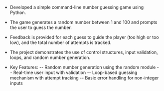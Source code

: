 - Developed a simple command-line number guessing game using Python. 
- The game generates a random number between 1 and 100 and prompts the user to guess the number. 
- Feedback is provided for each guess to guide the player (too high or too low), and the total number of attempts is tracked. 
- The project demonstrates the use of control structures, input validation, loops, and random number generation.

- Key Features:
-- Random number generation using the random module
-- Real-time user input with validation
-- Loop-based guessing mechanism with attempt tracking
-- Basic error handling for non-integer inputs
